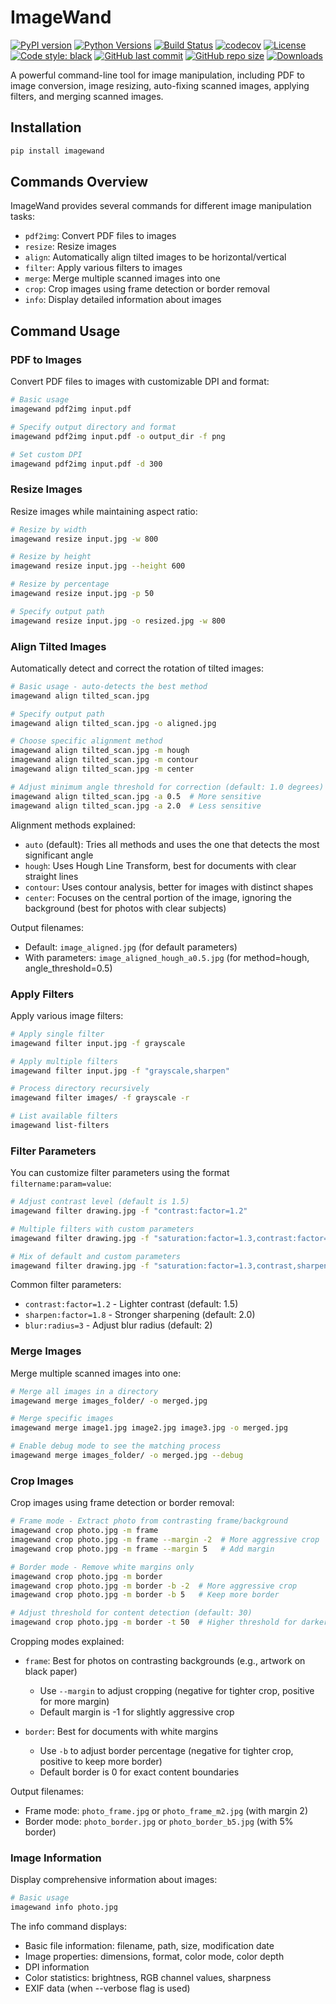 # ImageWand

[![PyPI version](https://badge.fury.io/py/imagewand.svg)](https://badge.fury.io/py/imagewand)
[![Python Versions](https://img.shields.io/pypi/pyversions/imagewand.svg)](https://pypi.org/project/imagewand)
[![Build Status](https://github.com/twinko-ai/imagewand/actions/workflows/ci.yml/badge.svg)](https://github.com/twinko-ai/imagewand/actions)
[![codecov](https://codecov.io/gh/twinko-ai/imagewand/branch/main/graph/badge.svg)](https://codecov.io/gh/twinko-ai/imagewand)
[![License](https://img.shields.io/badge/License-Apache%202.0-blue.svg)](https://opensource.org/licenses/Apache-2.0)
[![Code style: black](https://img.shields.io/badge/code%20style-black-black.svg)](https://github.com/psf/black)
[![GitHub last commit](https://img.shields.io/github/last-commit/twinko-ai/imagewand.svg)](https://github.com/twinko-ai/imagewand/commits)
[![GitHub repo size](https://img.shields.io/github/repo-size/twinko-ai/imagewand.svg)](https://github.com/twinko-ai/imagewand)
[![Downloads](https://static.pepy.tech/badge/imagewand)](https://pepy.tech/project/imagewand)

A powerful command-line tool for image manipulation, including PDF to image conversion, image resizing, auto-fixing scanned images, applying filters, and merging scanned images.

## Installation

```bash
pip install imagewand
```

## Commands Overview

ImageWand provides several commands for different image manipulation tasks:

- `pdf2img`: Convert PDF files to images
- `resize`: Resize images
- `align`: Automatically align tilted images to be horizontal/vertical
- `filter`: Apply various filters to images
- `merge`: Merge multiple scanned images into one
- `crop`: Crop images using frame detection or border removal
- `info`: Display detailed information about images

## Command Usage

### PDF to Images

Convert PDF files to images with customizable DPI and format:

```bash
# Basic usage
imagewand pdf2img input.pdf

# Specify output directory and format
imagewand pdf2img input.pdf -o output_dir -f png

# Set custom DPI
imagewand pdf2img input.pdf -d 300
```

### Resize Images

Resize images while maintaining aspect ratio:

```bash
# Resize by width
imagewand resize input.jpg -w 800

# Resize by height
imagewand resize input.jpg --height 600

# Resize by percentage
imagewand resize input.jpg -p 50

# Specify output path
imagewand resize input.jpg -o resized.jpg -w 800
```

### Align Tilted Images

Automatically detect and correct the rotation of tilted images:

```bash
# Basic usage - auto-detects the best method
imagewand align tilted_scan.jpg

# Specify output path
imagewand align tilted_scan.jpg -o aligned.jpg

# Choose specific alignment method
imagewand align tilted_scan.jpg -m hough
imagewand align tilted_scan.jpg -m contour
imagewand align tilted_scan.jpg -m center

# Adjust minimum angle threshold for correction (default: 1.0 degrees)
imagewand align tilted_scan.jpg -a 0.5  # More sensitive
imagewand align tilted_scan.jpg -a 2.0  # Less sensitive
```

Alignment methods explained:
- `auto` (default): Tries all methods and uses the one that detects the most significant angle
- `hough`: Uses Hough Line Transform, best for documents with clear straight lines
- `contour`: Uses contour analysis, better for images with distinct shapes
- `center`: Focuses on the central portion of the image, ignoring the background (best for photos with clear subjects)

Output filenames:
- Default: `image_aligned.jpg` (for default parameters)
- With parameters: `image_aligned_hough_a0.5.jpg` (for method=hough, angle_threshold=0.5)

### Apply Filters

Apply various image filters:

```bash
# Apply single filter
imagewand filter input.jpg -f grayscale

# Apply multiple filters
imagewand filter input.jpg -f "grayscale,sharpen"

# Process directory recursively
imagewand filter images/ -f grayscale -r

# List available filters
imagewand list-filters
```

### Filter Parameters

You can customize filter parameters using the format `filtername:param=value`:

```bash
# Adjust contrast level (default is 1.5)
imagewand filter drawing.jpg -f "contrast:factor=1.2"

# Multiple filters with custom parameters
imagewand filter drawing.jpg -f "saturation:factor=1.3,contrast:factor=1.2,sharpen:factor=1.8"

# Mix of default and custom parameters
imagewand filter drawing.jpg -f "saturation:factor=1.3,contrast,sharpen:factor=2.0"
```

Common filter parameters:
- `contrast:factor=1.2` - Lighter contrast (default: 1.5)
- `sharpen:factor=1.8` - Stronger sharpening (default: 2.0)
- `blur:radius=3` - Adjust blur radius (default: 2)

### Merge Images

Merge multiple scanned images into one:

```bash
# Merge all images in a directory
imagewand merge images_folder/ -o merged.jpg

# Merge specific images
imagewand merge image1.jpg image2.jpg image3.jpg -o merged.jpg

# Enable debug mode to see the matching process
imagewand merge images_folder/ -o merged.jpg --debug
```

### Crop Images

Crop images using frame detection or border removal:

```bash
# Frame mode - Extract photo from contrasting frame/background
imagewand crop photo.jpg -m frame
imagewand crop photo.jpg -m frame --margin -2  # More aggressive crop
imagewand crop photo.jpg -m frame --margin 5   # Add margin

# Border mode - Remove white margins only
imagewand crop photo.jpg -m border
imagewand crop photo.jpg -m border -b -2  # More aggressive crop
imagewand crop photo.jpg -m border -b 5   # Keep more border

# Adjust threshold for content detection (default: 30)
imagewand crop photo.jpg -m border -t 50  # Higher threshold for darker content
```

Cropping modes explained:
- `frame`: Best for photos on contrasting backgrounds (e.g., artwork on black paper)
  - Use `--margin` to adjust cropping (negative for tighter crop, positive for more margin)
  - Default margin is -1 for slightly aggressive crop
  
- `border`: Best for documents with white margins
  - Use `-b` to adjust border percentage (negative for tighter crop, positive to keep more border)
  - Default border is 0 for exact content boundaries

Output filenames:
- Frame mode: `photo_frame.jpg` or `photo_frame_m2.jpg` (with margin 2)
- Border mode: `photo_border.jpg` or `photo_border_b5.jpg` (with 5% border)

### Image Information

Display comprehensive information about images:

```bash
# Basic usage
imagewand info photo.jpg
```

The info command displays:
- Basic file information: filename, path, size, modification date
- Image properties: dimensions, format, color mode, color depth
- DPI information
- Color statistics: brightness, RGB channel values, sharpness
- EXIF data (when --verbose flag is used)